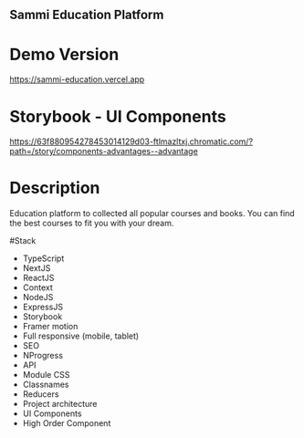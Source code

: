 ## Sammi Education Platform

# Demo Version

https://sammi-education.vercel.app

# Storybook - UI Components

https://63f880954278453014129d03-ftlmazltxj.chromatic.com/?path=/story/components-advantages--advantage

# Description

Education platform to collected all popular courses and books. You can find the best courses to fit you with your dream.

#Stack

- TypeScript
- NextJS
- ReactJS
- Context
- NodeJS
- ExpressJS
- Storybook
- Framer motion
- Full responsive (mobile, tablet)
- SEO
- NProgress
- API
- Module CSS
- Classnames
- Reducers
- Project architecture
- UI Components
- High Order Component
